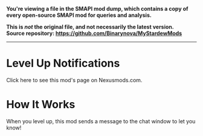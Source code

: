 **You're viewing a file in the SMAPI mod dump, which contains a copy of every open-source SMAPI mod
for queries and analysis.**

**This is _not_ the original file, and not necessarily the latest version.**  
**Source repository: https://github.com/Binarynova/MyStardewMods**

----

# Level Up Notifications
Click here to see this mod's page on Nexusmods.com.

# How It Works
When you level up, this mod sends a message to the chat window to let you know!
